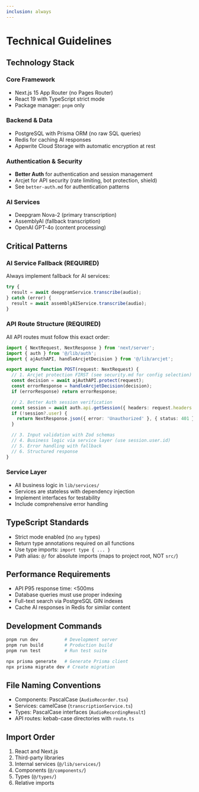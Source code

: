 ```yaml
---
inclusion: always
---
```


# Technical Guidelines

## Technology Stack

### Core Framework

- Next.js 15 App Router (no Pages Router)
- React 19 with TypeScript strict mode
- Package manager: `pnpm` only

### Backend & Data

- PostgreSQL with Prisma ORM (no raw SQL queries)
- Redis for caching AI responses
- Appwrite Cloud Storage with automatic encryption at rest

### Authentication & Security

- **Better Auth** for authentication and session management
- Arcjet for API security (rate limiting, bot protection, shield)
- See `better-auth.md` for authentication patterns

### AI Services

- Deepgram Nova-2 (primary transcription)
- AssemblyAI (fallback transcription)
- OpenAI GPT-4o (content processing)

## Critical Patterns

### AI Service Fallback (REQUIRED)

Always implement fallback for AI services:

```typescript
try {
  result = await deepgramService.transcribe(audio);
} catch (error) {
  result = await assemblyAIService.transcribe(audio);
}
```

### API Route Structure (REQUIRED)

All API routes must follow this exact order:

```typescript
import { NextRequest, NextResponse } from 'next/server';
import { auth } from '@/lib/auth';
import { ajAuthAPI, handleArcjetDecision } from '@/lib/arcjet';

export async function POST(request: NextRequest) {
  // 1. Arcjet protection FIRST (see security.md for config selection)
  const decision = await ajAuthAPI.protect(request);
  const errorResponse = handleArcjetDecision(decision);
  if (errorResponse) return errorResponse;

  // 2. Better Auth session verification
  const session = await auth.api.getSession({ headers: request.headers });
  if (!session?.user) {
    return NextResponse.json({ error: 'Unauthorized' }, { status: 401 });
  }

  // 3. Input validation with Zod schemas
  // 4. Business logic via service layer (use session.user.id)
  // 5. Error handling with fallback
  // 6. Structured response
}
```

### Service Layer

- All business logic in `lib/services/`
- Services are stateless with dependency injection
- Implement interfaces for testability
- Include comprehensive error handling

## TypeScript Standards

- Strict mode enabled (no `any` types)
- Return type annotations required on all functions
- Use type imports: `import type { ... }`
- Path alias: `@/` for absolute imports (maps to project root, NOT `src/`)

## Performance Requirements

- API P95 response time: <500ms
- Database queries must use proper indexing
- Full-text search via PostgreSQL GIN indexes
- Cache AI responses in Redis for similar content

## Development Commands

```bash
pnpm run dev          # Development server
pnpm run build        # Production build
pnpm run test         # Run test suite

npx prisma generate   # Generate Prisma client
npx prisma migrate dev # Create migration
```

## File Naming Conventions

- Components: PascalCase (`AudioRecorder.tsx`)
- Services: camelCase (`transcriptionService.ts`)
- Types: PascalCase interfaces (`AudioRecordingResult`)
- API routes: kebab-case directories with `route.ts`

## Import Order

1. React and Next.js
2. Third-party libraries
3. Internal services (`@/lib/services/`)
4. Components (`@/components/`)
5. Types (`@/types/`)
6. Relative imports
